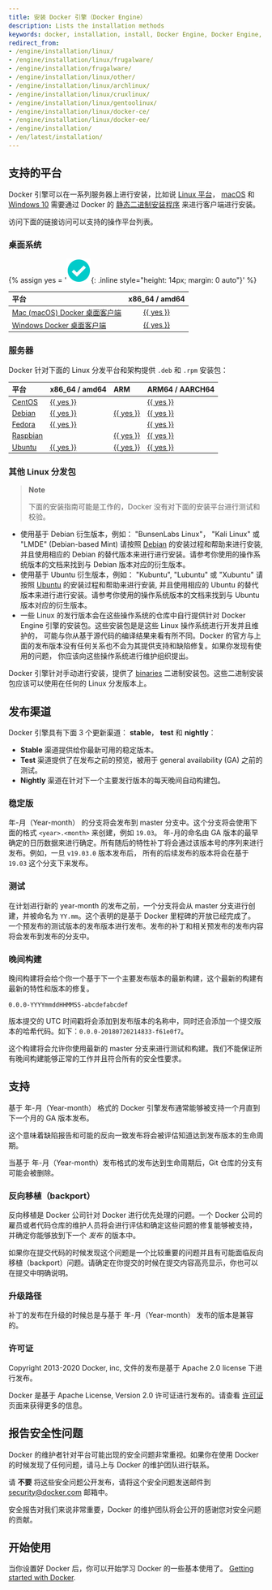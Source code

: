 ```yaml
---
title: 安装 Docker 引擎（Docker Engine）
description: Lists the installation methods
keywords: docker, installation, install, Docker Engine, Docker Engine, docker editions, stable, edge
redirect_from:
- /engine/installation/linux/
- /engine/installation/linux/frugalware/
- /engine/installation/frugalware/
- /engine/installation/linux/other/
- /engine/installation/linux/archlinux/
- /engine/installation/linux/cruxlinux/
- /engine/installation/linux/gentoolinux/
- /engine/installation/linux/docker-ce/
- /engine/installation/linux/docker-ee/
- /engine/installation/
- /en/latest/installation/
---
```



## 支持的平台

Docker 引擎可以在一系列服务器上进行安装，比如说  [Linux 平台](#server)，
[macOS](../../docker-for-mac/install.md) 和 [Windows 10](../../docker-for-windows/install.md)
需要通过 Docker 的 [静态二进制安装程序](binaries.md) 来进行客户端进行安装。

访问下面的链接访问可以支持的操作平台列表。

### 桌面系统

{% assign yes = '![yes](/images/green-check.svg){: .inline style="height: 14px; margin: 0 auto"}' %}

| 平台                                                          | x86_64 / amd64                                   |
|:------------------------------------------------------------------|:------------------------------------------------:|
| [Mac (macOS) Docker 桌面客户端](../../docker-for-mac/install.md) | [{{ yes }}](../../docker-for-mac/install.md)     |
| [Windows Docker 桌面客户端](../../docker-for-windows/install.md) | [{{ yes }}](../../docker-for-windows/install.md) |

### 服务器

Docker 针对下面的 Linux 分发平台和架构提供 `.deb` 和 `.rpm` 安装包：

| 平台              | x86_64 / amd64         | ARM                      | ARM64 / AARCH64        |
|:----------------------|:-----------------------|:-------------------------|:-----------------------|
| [CentOS](centos.md)   | [{{ yes }}](centos.md) |                          | [{{ yes }}](centos.md) |
| [Debian](debian.md)   | [{{ yes }}](debian.md) | [{{ yes }}](debian.md)   | [{{ yes }}](debian.md) |
| [Fedora](fedora.md)   | [{{ yes }}](fedora.md) |                          | [{{ yes }}](fedora.md) |
| [Raspbian](debian.md) |                        | [{{ yes }}](debian.md)   | [{{ yes }}](debian.md) |
| [Ubuntu](ubuntu.md)   | [{{ yes }}](ubuntu.md) | [{{ yes }}](ubuntu.md)   | [{{ yes }}](ubuntu.md) |

### 其他 Linux 分发包

> **Note**
>
> 下面的安装指南可能是工作的，Docker 没有对下面的安装平台进行测试和校验。

- 使用基于 Debian 衍生版本，例如： "BunsenLabs Linux"， "Kali Linux" 或 "LMDE" (Debian-based Mint) 请按照
  [Debian](debian.md) 的安装过程和帮助来进行安装, 并且使用相应的 Debian 的替代版本来进行进行安装。请参考你使用的操作系统版本的文档来找到与 Debian 版本对应的衍生版本。
-  使用基于 Ubuntu 衍生版本，例如： "Kubuntu", "Lubuntu" 或 "Xubuntu" 请按照 [Ubuntu](ubuntu.md) 的安装过程和帮助来进行安装, 
  并且使用相应的 Ubuntu 的替代版本来进行进行安装。请参考你使用的操作系统版本的文档来找到与 Ubuntu 版本对应的衍生版本。
- 一些 Linux 的发行版本会在这些操作系统的仓库中自行提供针对 Docker Engine 引擎的安装包。这些安装包是是这些 Linux 操作系统进行开发并且维护的，
  可能与你从基于源代码的编译结果来看有所不同。Docker 的官方与上面的发布版本没有任何关系也不会为其提供支持和缺陷修复。如果你发现有使用的问题，
  你应该向这些操作系统进行维护组织提出。

Docker 引擎针对手动进行安装，提供了 [binaries](binaries.md) 二进制安装包。这些二进制安装包应该可以使用在任何的 Linux 分发版本上。

## 发布渠道

Docker 引擎具有下面 3 个更新渠道： **stable**， **test** 和 **nightly**：

* **Stable** 渠道提供给你最新可用的稳定版本。
* **Test** 渠道提供了在发布之前的预览，被用于 general availability (GA) 之前的测试。
* **Nightly** 渠道在针对下一个主要发行版本的每天晚间自动构建包。

### 稳定版

年-月（Year-month） 的分支将会发布到 master 分支中。这个分支将会使用下面的格式 `<year>.<month>` 来创建，例如 `19.03`。
年-月的命名由 GA 版本的最早确定的日历数据来进行确定。所有随后的特性补丁将会通过该版本号的序列来进行发布。例如，一旦 `v19.03.0` 版本发布后，
所有的后续发布的版本将会在基于 `19.03` 这个分支下来发布。

### 测试

在计划进行新的 year-month 的发布之前，一个分支将会从 master 分支进行创建，并被命名为 `YY.mm`。这个表明的是基于 Docker 里程碑的开放已经完成了。
一个预发布的测试版本的发布版本进行发布。发布的补丁和相关预发布的发布内容将会发布到发布的分支中。

### 晚间构建

晚间构建将会给个你一个基于下一个主要发布版本的最新构建，这个最新的构建有最新的特性和版本的修复。

    0.0.0-YYYYmmddHHMMSS-abcdefabcdef

版本提交的 UTC 时间戳将会添加到发布版本的名称中，同时还会添加一个提交版本的哈希代码。如下：`0.0.0-20180720214833-f61e0f7`。

这个构建将会允许你使用最新的 master 分支来进行测试和构建。我们不能保证所有晚间构建能够正常的工作并且符合所有的安全性要求。

## 支持

基于 年-月（Year-month） 格式的 Docker 引擎发布通常能够被支持一个月直到下一个月的 GA 版本发布。

这个意味着缺陷报告和可能的反向一致发布将会被评估知道达到发布版本的生命周期。

当基于 年-月（Year-month）发布格式的发布达到生命周期后，Git 仓库的分支有可能会被删除。

### 反向移植（backport）

反向移植是 Docker 公司针对 Docker 进行优先处理的问题。一个 Docker 公司的雇员或者代码仓库的维护人员将会进行评估和确定这些问题的修复能够被支持，
并确定你能够放到下一个 _发布_ 的版本中。

如果你在提交代码的时候发现这个问题是一个比较重要的问题并且有可能面临反向移植（backport）问题。请确定在你提交的时候在提交内容高亮显示，你也可以在提交中明确说明。

### 升级路径

补丁的发布在升级的时候总是与基于 年-月（Year-month） 发布的版本是兼容的。

### 许可证

Copyright 2013-2020 Docker, inc, 文件的发布是基于 Apache 2.0 license 下进行发布。

Docker 是基于 Apache License, Version 2.0 许可证进行发布的。请查看 
[许可证](https://github.com/cwiki-us-docs/docker-docs/blob/master/LICENSE) 页面来获得更多的信息。

## 报告安全性问题

Docker 的维护者针对平台可能出现的安全问题非常重视。如果你在使用 Docker 的时候发现了任何问题，请马上与 Docker 的维护团队进行联系。

请 **不要** 将这些安全问题公开发布，请将这个安全问题发送邮件到 security@docker.com 邮箱中。

安全报告对我们来说非常重要，Docker 的维护团队将会公开的感谢您对安全问题的贡献。

## 开始使用

当你设置好 Docker 后，你可以开始学习 Docker 的一些基本使用了。
[Getting started with Docker](../../get-started/index.md).
